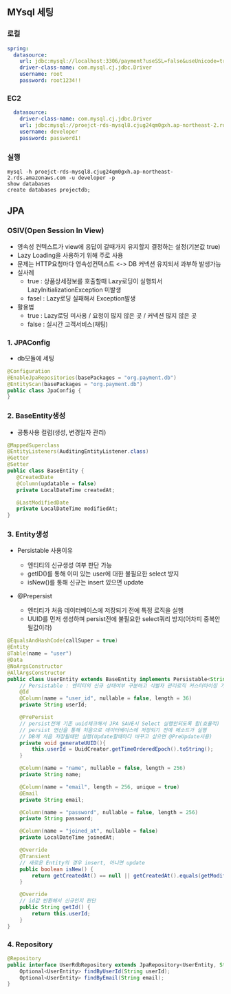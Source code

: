 ## MYsql 세팅

### 로컬
```yaml
spring:
  datasource:
    url: jdbc:mysql://localhost:3306/payment?useSSL=false&useUnicode=true&allowPublicKeyRetrieval=true
    driver-class-name: com.mysql.cj.jdbc.Driver
    username: root
    password: root1234!!
```

### EC2
```yaml
  datasource:
    driver-class-name: com.mysql.cj.jdbc.Driver
    url: jdbc:mysql://proejct-rds-mysql8.cjug24qm0gxh.ap-northeast-2.rds.amazonaws.com:3306/fintech_service
    username: developer
    password: password1!
```

### 실행
```shell
mysql -h proejct-rds-mysql8.cjug24qm0gxh.ap-northeast-2.rds.amazonaws.com -u developer -p
show databases
create databases projectdb;
```

## JPA

### OSIV(Open Session In View)
- 영속성 컨텍스트가 view에 응답이 갈때가지 유지할지 결정하는 설정(기본값 true)
- Lazy Loading을 사용하기 위해 주로 사용
- 문제는 HTTP요청마다 영속성컨텍스트 <-> DB 커넥션 유지되서 과부하 발생가능
- 실사례
  - true : 상품상세정보를 호출할때 Lazy로딩이 실행되서 LazyInitializationException 미발생
  - fasel : Lazy로딩 실패해서 Exception발생
- 활용법
  - true : Lazy로딩 미사용 / 요청이 많지 않은 곳 / 커넥션 많지 않은 곳
  - false : 실시간 고객서비스(채팅)


### 1. JPAConfig
- db모듈에 세팅
```java
@Configuration
@EnableJpaRepositories(basePackages = "org.payment.db")
@EntityScan(basePackages = "org.payment.db")
public class JpaConfig {
}
```

### 2. BaseEntity생성
- 공통사용 컬럼(생성, 변경일자 관리)
```java
@MappedSuperclass
@EntityListeners(AuditingEntityListener.class)
@Getter
@Setter
public class BaseEntity {
   @CreatedDate
   @Column(updatable = false)
   private LocalDateTime createdAt;

   @LastModifiedDate
   private LocalDateTime modifiedAt;
} 
```

### 3. Entity생성
- Persistable 사용이유
  - 엔티티의 신규생성 여부 판단 가능
  - getID()를 통해 이미 있는 user에 대한 불필요한 select 방지
  - isNew()를 통해 신규는 insert 있으면 update
  
- @Prepersist
  - 엔티티가 처음 데이터베이스에 저장되기 전에 특정 로직을 실행
  - UUID를 먼저 생성하며 persist전에 불필요한 select쿼리 방지(어차피 중복안될값이라)
```java
@EqualsAndHashCode(callSuper = true)
@Entity
@Table(name = "user")
@Data
@NoArgsConstructor
@AllArgsConstructor
public class UserEntity extends BaseEntity implements Persistable<String> {
    // Persistable : 엔티티의 신규 상태여부 구분하고 식별자 관리로직 커스터마이징 가능
    @Id
    @Column(name = "user_id", nullable = false, length = 36)
    private String userId;

    @PrePersist
    // persist전에 기존 uuid체크해서 JPA SAVE시 Select 실행안되도록 함(효율적)
    // persist 연산을 통해 처음으로 데이터베이스에 저장되기 전에 메소드가 실행
    // DB에 처음 저장될때만 실행(Update할때마다 바꾸고 싶으면 @PreUpdate사용)
    private void generateUUID(){
        this.userId = UuidCreator.getTimeOrderedEpoch().toString();
    }

    @Column(name = "name", nullable = false, length = 256)
    private String name;

    @Column(name = "email", length = 256, unique = true)
    @Email
    private String email;

    @Column(name = "password", nullable = false, length = 256)
    private String password;

    @Column(name = "joined_at", nullable = false)
    private LocalDateTime joinedAt;

    @Override
    @Transient
    // 새로운 Entity의 경우 insert, 아니면 update
    public boolean isNew() {
        return getCreatedAt() == null || getCreatedAt().equals(getModifiedAt());
    }

    @Override
    // id값 반환해서 신규인지 판단
    public String getId() {
        return this.userId;
    }
}
```

### 4. Repository
```java
@Repository
public interface UserRdbRepository extends JpaRepository<UserEntity, String> {
    Optional<UserEntity> findByUserId(String userId);
    Optional<UserEntity> findByEmail(String email);
}
```




